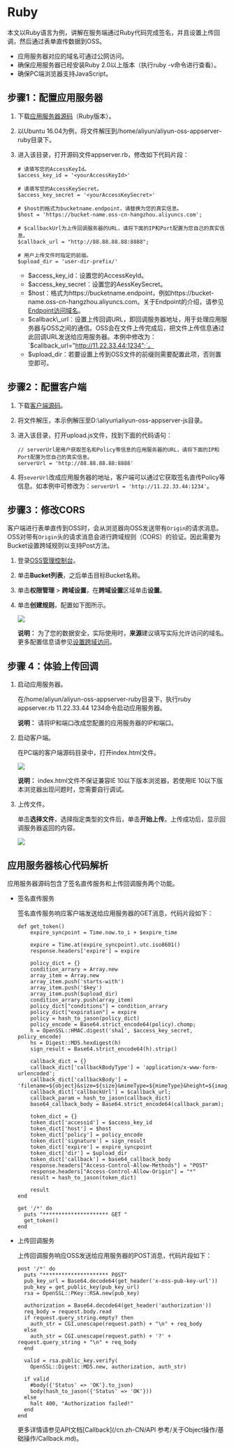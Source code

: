 # Ruby

本文以Ruby语言为例，讲解在服务端通过Ruby代码完成签名，并且设置上传回调，然后通过表单直传数据到OSS。

-   应用服务器对应的域名可通过公网访问。
-   确保应用服务器已经安装Ruby 2.0以上版本（执行ruby -v命令进行查看）。
-   确保PC端浏览器支持JavaScript。

## 步骤1：配置应用服务器

1.  下载[应用服务器源码](https://docs-aliyun.cn-hangzhou.oss.aliyun-inc.com/assets/attach/86983/APP_zh/1537974391908/aliyun-oss-appserver-ruby-master.zip?spm=a2c4g.11186623.2.13.61284c07AGniJC&file=aliyun-oss-appserver-ruby-master.zip)（Ruby版本）。

2.  以Ubuntu 16.04为例，将文件解压到/home/aliyun/aliyun-oss-appserver-ruby目录下。

3.  进入该目录，打开源码文件appserver.rb，修改如下代码片段：

    ```
    # 请填写您的AccessKeyId。
    $access_key_id = '<yourAccessKeyId>'
    
    # 请填写您的AccessKeySecret。
    $access_key_secret = '<yourAccessKeySecret>'
    
    # $host的格式为bucketname.endpoint，请替换为您的真实信息。
    $host = 'https://bucket-name.oss-cn-hangzhou.aliyuncs.com';
    
    # $callbackUrl为上传回调服务器的URL，请将下面的IP和Port配置为您自己的真实信息。
    $callback_url = "http://88.88.88.88:8888";
    
    # 用户上传文件时指定的前缀。
    $upload_dir = 'user-dir-prefix/'
    ```

    -   $access\_key\_id：设置您的AccessKeyId。
    -   $access\_key\_secret：设置您的AessKeySecret。
    -   $host：格式为https://bucketname.endpoint，例如https://bucket-name.oss-cn-hangzhou.aliyuncs.com。关于Endpoint的介绍，请参见[Endpoint访问域名](/cn.zh-CN/开发指南/基本概念.md)。
    -   $callback\_url：设置上传回调URL，即回调服务器地址，用于处理应用服务器与OSS之间的通信。OSS会在文件上传完成后，把文件上传信息通过此回调URL发送给应用服务器。本例中修改为：`$callback_url="http://11.22.33.44:1234";`。
    -   $upload\_dir：若要设置上传到OSS文件的前缀则需要配置此项，否则置空即可。

## 步骤2：配置客户端

1.  下载[客户端源码](https://docs-aliyun.cn-hangzhou.oss.aliyun-inc.com/assets/attach/86983/APP_zh/1537971352825/aliyun-oss-appserver-js-master.zip?spm=a2c4g.11186623.2.15.61284c07AGniJC&file=aliyun-oss-appserver-js-master.zip)。

2.  将文件解压，本示例解压至D:\\aliyun\\aliyun-oss-appserver-js目录。

3.  进入该目录，打开upload.js文件，找到下面的代码语句：

    ```
    // serverUrl是用户获取签名和Policy等信息的应用服务器的URL，请将下面的IP和Port配置为您自己的真实信息。
    serverUrl = 'http://88.88.88.88:8888'
    ```

4.  将`severUrl`改成应用服务器的地址，客户端可以通过它获取签名直传Policy等信息。如本例中可修改为：`serverUrl = 'http://11.22.33.44:1234'`。


## 步骤3：修改CORS

客户端进行表单直传到OSS时，会从浏览器向OSS发送带有`Origin`的请求消息。OSS对带有`Origin`头的请求消息会进行跨域规则（CORS）的验证。因此需要为Bucket设置跨域规则以支持Post方法。

1.  登录[OSS管理控制台](https://oss.console.aliyun.com/)。

2.  单击**Bucket列表**，之后单击目标Bucket名称。

3.  单击**权限管理** \> **跨域设置**，在**跨域设置**区域单击**设置**。

4.  单击**创建规则**，配置如下图所示。

    ![](https://static-aliyun-doc.oss-accelerate.aliyuncs.com/assets/img/zh-CN/9354449951/p12308.png)

    **说明：** 为了您的数据安全，实际使用时，**来源**建议填写实际允许访问的域名。更多配置信息请参见[设置跨域访问](/cn.zh-CN/控制台用户指南/存储空间管理/权限管理/设置跨域访问.md)。


## 步骤 4：体验上传回调

1.  启动应用服务器。

    在/home/aliyun/aliyun-oss-appserver-ruby目录下，执行ruby appserver.rb 11.22.33.44 1234命令启动应用服务器。

    **说明：** 请将IP和端口改成您配置的应用服务器的IP和端口。

2.  启动客户端。

    在PC端的客户端源码目录中，打开index.html文件。

    ![](https://static-aliyun-doc.oss-accelerate.aliyuncs.com/assets/img/zh-CN/3423029951/p12306.png)

    **说明：** index.html文件不保证兼容IE 10以下版本浏览器，若使用IE 10以下版本浏览器出现问题时，您需要自行调试。

3.  上传文件。

    单击**选择文件**，选择指定类型的文件后，单击**开始上传**。上传成功后，显示回调服务器返回的内容。

    ![](https://static-aliyun-doc.oss-accelerate.aliyuncs.com/assets/img/zh-CN/3423029951/p12309.png)


## 应用服务器核心代码解析

应用服务器源码包含了签名直传服务和上传回调服务两个功能。

-   签名直传服务

    签名直传服务响应客户端发送给应用服务器的GET消息，代码片段如下：

    ```
    def get_token()
        expire_syncpoint = Time.now.to_i + $expire_time
    
        expire = Time.at(expire_syncpoint).utc.iso8601()
        response.headers['expire'] = expire
    
        policy_dict = {}
        condition_arrary = Array.new
        array_item = Array.new
        array_item.push('starts-with')
        array_item.push('$key')
        array_item.push($upload_dir)
        condition_arrary.push(array_item)
        policy_dict["conditions"] = condition_arrary
        policy_dict["expiration"] = expire
        policy = hash_to_jason(policy_dict)
        policy_encode = Base64.strict_encode64(policy).chomp;
        h = OpenSSL::HMAC.digest('sha1', $access_key_secret, policy_encode)
        hs = Digest::MD5.hexdigest(h)
        sign_result = Base64.strict_encode64(h).strip()
    
        callback_dict = {}
        callback_dict['callbackBodyType'] = 'application/x-www-form-urlencoded';
        callback_dict['callbackBody'] = 'filename=${object}&size=${size}&mimeType=${mimeType}&height=${imageInfo.height}&width=${imageInfo.width}';
        callback_dict['callbackUrl'] = $callback_url;
        callback_param = hash_to_jason(callback_dict)
        base64_callback_body = Base64.strict_encode64(callback_param);
    
        token_dict = {}
        token_dict['accessid'] = $access_key_id
        token_dict['host'] = $host
        token_dict['policy'] = policy_encode
        token_dict['signature'] = sign_result 
        token_dict['expire'] = expire_syncpoint
        token_dict['dir'] = $upload_dir
        token_dict['callback'] = base64_callback_body
        response.headers["Access-Control-Allow-Methods"] = "POST"
        response.headers["Access-Control-Allow-Origin"] = "*"
        result = hash_to_jason(token_dict)
    
        result
    end
    
    get '/*' do
      puts "********************* GET "
      get_token()
    end
    ```

-   上传回调服务

    上传回调服务响应OSS发送给应用服务器的POST消息，代码片段如下：

    ```
    post '/*' do
      puts "********************* POST"
      pub_key_url = Base64.decode64(get_header('x-oss-pub-key-url'))
      pub_key = get_public_key(pub_key_url)
      rsa = OpenSSL::PKey::RSA.new(pub_key)
    
      authorization = Base64.decode64(get_header('authorization'))
      req_body = request.body.read
      if request.query_string.empty? then
        auth_str = CGI.unescape(request.path) + "\n" + req_body
      else
        auth_str = CGI.unescape(request.path) + '?' + request.query_string + "\n" + req_body
      end
    
      valid = rsa.public_key.verify(
        OpenSSL::Digest::MD5.new, authorization, auth_str)
    
      if valid
        #body({'Status' => 'OK'}.to_json)
        body(hash_to_jason({'Status' => 'OK'}))
      else
        halt 400, "Authorization failed!"
      end
    end
    ```

    更多详情请参见API文档[Callback](/cn.zh-CN/API 参考/关于Object操作/基础操作/Callback.md)。


